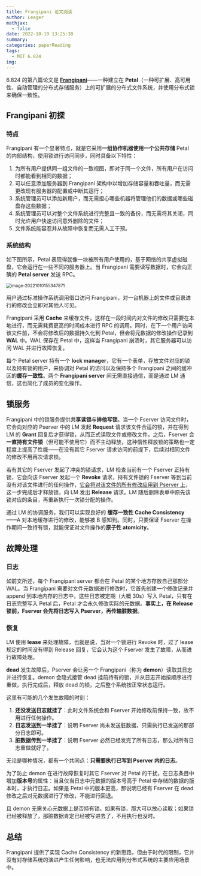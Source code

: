 ```yaml
---
title: Frangipani 论文阅读
author: Leager
mathjax:
  - false
date: 2022-10-10 13:25:38
summary:
categories: paperReading
tags:
  - MIT 6.824
img:
---
```


6.824 的第八篇论文是 **[Frangipani](https://pdos.csail.mit.edu/6.824/papers/thekkath-frangipani.pdf)**——一种建立在 **Petal**（一种可扩展、高可用性、自动管理的分布式存储服务）上的可扩展的分布式文件系统，并使用分布式锁来确保一致性。

<!--more-->

## Frangipani 初探

### 特点

Frangipani 有一个显著特点，就是它采用**一组协作机器使用一个公共存储** Petal 的内部结构，使用锁进行访问同步，同时具备以下特性：

1. 为所有用户提供同一组文件的一致视图，即对于同一个文件，所有用户在访问时都能看到相同的数据；
2. 可以任意添加服务器到 Frangipani 架构中以增加存储容量和吞吐量，而无需更改现有服务器的配置或中断其运行；
3. 系统管理员可以添加新用户，而无需担心哪些机器将管理他们的数据或哪些磁盘存这些数据；
4. 系统管理员可以对整个文件系统进行完整且一致的备份，而无需将其关闭，同时允许用户快速访问意外删除的文件；
5. 文件系统能容忍并从故障中恢复而无需人工干预。

### 系统结构

如下图所示，Petal 表现得就像一块被所有用户使用的，基于网络的共享虚拟磁盘，它会运行在一些不同的服务器上。当 Frangipani 需要读写数据时，它会向正确的 **Petal server** 发送 RPC。

<img src="image-20221010155347871.png" alt="image-20221010155347871" style="zoom:80%;" />

用户通过标准操作系统调用借口访问 Frangipani，对一台机器上的文件或目录进行的修改会立即对其他人可见。

Frangipani 采用 **Cache** 来缓存文件，这样在一段时间内对文件的修改只需要在本地进行，而无需耗费更高的时间成本进行 RPC 的调用。同时，在下一个用户访问该文件前，不会将修改后的数据持久化到 Petal，但会将元数据的修改操作记录到 **WAL** 中。WAL 保存在 Petal 中，这样当 Frangipani 崩溃时，其它服务器可以访问 WAL 并进行故障恢复。

每个 Petal server 持有一个 **lock manager**，它有一个表单，存放文件对应的锁以及持有锁的用户，来协调对 Petal 的访问以及保持多个 Frangipani 之间的缓冲区的**缓存一致性**。两个 **Frangipani server** 间无需直接通信，而是通过 LM 通信，这也简化了成员的变化操作。

## 锁服务

Frangipani 中的锁服务提供**共享读锁**与**排他写锁**。当一个 Fserver 访问文件时，它会向对应的 Pserver 中的 LM 发起 **Request** 请求该文件合适的锁，并在得到 LM 的 **Grant** 回复后才获得锁，从而正式读取文件或修改文件。之后，Fserver 会**一直持有文件锁**（但可能不使用它）而不主动释放，这种惰性释放锁的策略也一定程度上提高了性能——在没有其它 Fserver 请求访问的前提下，后续对相同文件的修改不用再次请求锁。

若有其它的 Fserver 发起了冲突的锁请求，LM 检查当前有一个 Fserver 正持有锁，它会向该 Fserver 发起一个 **Revoke** 请求，持有文件锁的 Fserver 等到当前没有对该文件进行的任何操作，<u>它会将对该文件的所有修改应用到 Pserver 上</u>，这一步完成后才释放锁，向 LM 发出 **Release** 请求。LM 随后删除表单中原先该锁对应的条目，再重新执行一次锁分配的操作。

通过 LM 的协调服务，我们可以实现良好的 **缓存一致性 Cache Consistency**——A 对本地缓存进行的修改，能够被 B 感知到。同时，只要保证 Fserver 在操作期间一致持有锁，就能保证对文件操作的**原子性 atomicity**。

## 故障处理

### 日志

如前文所述，每个 Frangipani server 都会在 Petal 的某个地方存放自己那部分 WAL。当 Frangipani 需要对文件元数据进行修改时，它首先创建一个修改记录并 append 到本地内存的日志中，这些日志被定期（大概 30s）写入 Petal，只有在日志完整写入 Petal 后，Petal 才会永久修改实际的元数据。**事实上，在 Release 锁前，Fserver 会先将日志写入 Pserver，再传输脏数据**。

### 恢复

LM 使用 **lease** 来处理故障，也就是说，当对一个锁进行 Revoke 时，过了 lease 规定的时间没有得到 Release 回复，它会认为这个 Fserver 发生了故障，从而进行故障处理。

**dead** 发生故障后，Pserver 会让另一个 Frangipani（称为 **demon**）读取其日志并进行恢复。demon 会隐式接管 dead 挂前持有的锁，并从日志开始按顺序进行重做，执行完成后，释放 dead 的锁，之后整个系统按正常状态运行。

这里有可能的几个发生故障的时刻：

1. **还没发送日志就挂了**：此时文件系统会和 Fserver 开始修改前保持一致，故不用进行任何操作。
2. **日志发送到一半挂了**：说明 Fserver 尚未发送脏数据，只需执行已发送的那部分日志即可。
3. **脏数据传到一半挂了**：说明 Fserver 必然已经发完了所有日志，那么对所有日志重做就好了。

无论是哪种情况，都有一个共同点：**只需要执行已写到 Pserver 内的日志**。

为了防止 demon 在进行故障恢复时其它 Fserver 对 Petal 的干扰，在日志条目中增加**版本号**的属性：当且仅当日志中元数据的版本号高于 Petal 中存储的数据的版本时，才执行日志。如果是 Petal 中的版本更高，那说明已经有 Fserver 在 dead 修改之后对元数据进行了修改，不能进行回退。

且 demon 无需关心元数据上是否持有锁。如果有锁，那大可以放心读取；如果锁已经被释放了，那脏数据肯定已经被写进去了，不用执行也没时。

## 总结

Frangipani 提供了实现 Cache Consistency 的新思路，但由于时代的限制，它并没有对存储系统的演进产生任何影响，也无法应用到分布式系统的主要应用场景中。
